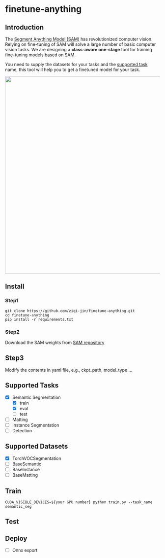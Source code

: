 # finetune-anything

## Introduction

The [Segment Anything Model (SAM)](https://github.com/facebookresearch/segment-anything) has revolutionized computer vision. Relying on fine-tuning of SAM will solve a large number of basic computer vision tasks. We are designing a **class-aware one-stage** tool for training fine-tuning models based on SAM. 

You need to supply the datasets for your tasks and the [supported task](#Supported-Tasks) name, this tool will help you to get a finetuned model for your task.

<img width="640" src="https://user-images.githubusercontent.com/67993288/230864865-db8810fd-9f0c-4f3e-81b1-8753b5121d03.png">

## Install
### Step1
```
git clone https://github.com/ziqi-jin/finetune-anything.git
cd finetune-anything
pip install -r requirements.txt
```
### Step2
Download the SAM weights from [SAM repository](https://github.com/facebookresearch/segment-anything#model-checkpoints)

## Step3
Modify the contents in yaml file, e.g., ckpt_path, model_type ...

## Supported Tasks
- [x] Semantic Segmentation
    - [x] train
    - [x] eval
    - [ ] test
- [ ] Matting
- [ ] Instance Segmentation
- [ ] Detection 
## Supported Datasets
- [x] TorchVOCSegmentation
- [ ] BaseSemantic
- [ ] BaseInstance
- [ ] BaseMatting
## Train
```
CUDA_VISIBLE_DEVICES=${your GPU number} python train.py --task_name semantic_seg
```
## Test

## Deploy

- [ ] Onnx export
